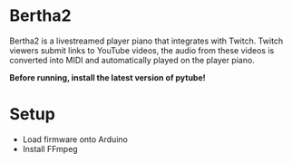 # Bertha2

Bertha2 is a livestreamed player piano that integrates with Twitch. Twitch viewers submit links to YouTube videos, the audio from these videos is converted into MIDI and automatically played on the player piano.

**Before running, install the latest version of pytube!**


# Setup

* Load firmware onto Arduino
* Install FFmpeg

